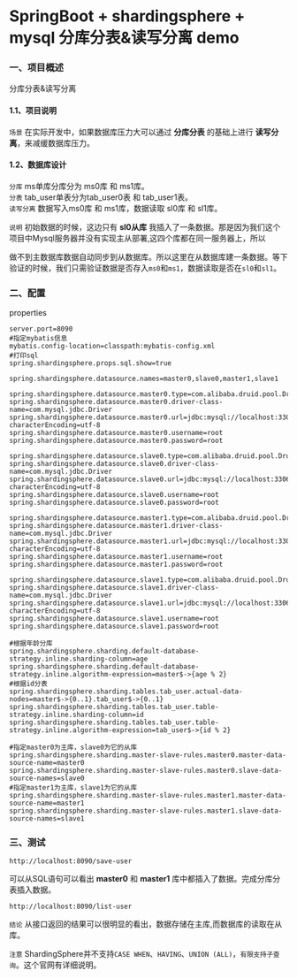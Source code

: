 # SpringBoot + shardingsphere + mysql 分库分表&读写分离 demo

### 一、项目概述
分库分表&读写分离

#### 1.1、项目说明
`场景` 在实际开发中，如果数据库压力大可以通过  **分库分表**  的基础上进行 **读写分离**，来减缓数据库压力。

#### 1.2、数据库设计
`分库` ms单库分库分为 ms0库 和 ms1库。  
`分表`  tab_user单表分为tab_user0表 和 tab_user1表。   
`读写分离` 数据写入ms0库 和 ms1库，数据读取 sl0库 和 sl1库。   

`说明` 初始数据的时候，这边只有 **sl0从库** 我插入了一条数据。那是因为我们这个项目中Mysql服务器并没有实现主从部署,这四个库都在同一服务器上，所以

做不到主数据库数据自动同步到从数据库。所以这里在从数据库建一条数据。等下验证的时候，我们只需验证数据是否存入`ms0`和`ms1`，数据读取是否在`sl0`和`sl1`。

### 二、配置
properties
```properties
server.port=8090
#指定mybatis信息
mybatis.config-location=classpath:mybatis-config.xml
#打印sql
spring.shardingsphere.props.sql.show=true

spring.shardingsphere.datasource.names=master0,slave0,master1,slave1

spring.shardingsphere.datasource.master0.type=com.alibaba.druid.pool.DruidDataSource
spring.shardingsphere.datasource.master0.driver-class-name=com.mysql.jdbc.Driver
spring.shardingsphere.datasource.master0.url=jdbc:mysql://localhost:3306/ms0?characterEncoding=utf-8
spring.shardingsphere.datasource.master0.username=root
spring.shardingsphere.datasource.master0.password=root

spring.shardingsphere.datasource.slave0.type=com.alibaba.druid.pool.DruidDataSource
spring.shardingsphere.datasource.slave0.driver-class-name=com.mysql.jdbc.Driver
spring.shardingsphere.datasource.slave0.url=jdbc:mysql://localhost:3306/sl0?characterEncoding=utf-8
spring.shardingsphere.datasource.slave0.username=root
spring.shardingsphere.datasource.slave0.password=root

spring.shardingsphere.datasource.master1.type=com.alibaba.druid.pool.DruidDataSource
spring.shardingsphere.datasource.master1.driver-class-name=com.mysql.jdbc.Driver
spring.shardingsphere.datasource.master1.url=jdbc:mysql://localhost:3306/ms1?characterEncoding=utf-8
spring.shardingsphere.datasource.master1.username=root
spring.shardingsphere.datasource.master1.password=root

spring.shardingsphere.datasource.slave1.type=com.alibaba.druid.pool.DruidDataSource
spring.shardingsphere.datasource.slave1.driver-class-name=com.mysql.jdbc.Driver
spring.shardingsphere.datasource.slave1.url=jdbc:mysql://localhost:3306/sl1?characterEncoding=utf-8
spring.shardingsphere.datasource.slave1.username=root
spring.shardingsphere.datasource.slave1.password=root

#根据年龄分库
spring.shardingsphere.sharding.default-database-strategy.inline.sharding-column=age
spring.shardingsphere.sharding.default-database-strategy.inline.algorithm-expression=master$->{age % 2}
#根据id分表
spring.shardingsphere.sharding.tables.tab_user.actual-data-nodes=master$->{0..1}.tab_user$->{0..1}
spring.shardingsphere.sharding.tables.tab_user.table-strategy.inline.sharding-column=id
spring.shardingsphere.sharding.tables.tab_user.table-strategy.inline.algorithm-expression=tab_user$->{id % 2}

#指定master0为主库，slave0为它的从库
spring.shardingsphere.sharding.master-slave-rules.master0.master-data-source-name=master0
spring.shardingsphere.sharding.master-slave-rules.master0.slave-data-source-names=slave0
#指定master1为主库，slave1为它的从库
spring.shardingsphere.sharding.master-slave-rules.master1.master-data-source-name=master1
spring.shardingsphere.sharding.master-slave-rules.master1.slave-data-source-names=slave1
```

### 三、测试
```
http://localhost:8090/save-user
```
可以从SQL语句可以看出 **master0** 和 **master1** 库中都插入了数据。完成分库分表插入数据。
```
http://localhost:8090/list-user
```
`结论` 从接口返回的结果可以很明显的看出，数据存储在主库,而数据库的读取在从库。  

`注意` ShardingSphere并不支持`CASE WHEN`、`HAVING`、`UNION (ALL)`，`有限支持子查询`。这个官网有详细说明。

